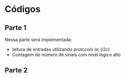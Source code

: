 # Códigos

## Parte 1
Nessa parte será implementada:
* leitura de entradas utilizando protocolo iic (i2c)
* Contagem do número de sinais com nível lógico alto


## Parte 2
